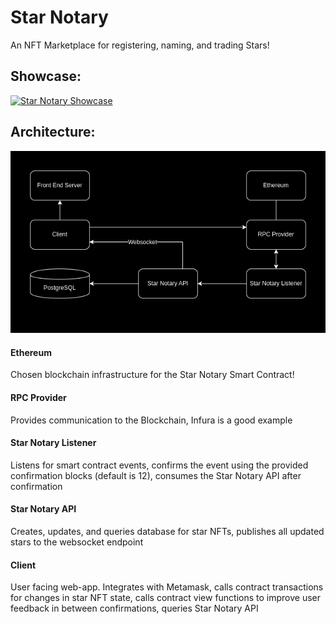 # Star Notary

<p>
An NFT Marketplace for registering, naming, and trading Stars!
</p>

## Showcase:

[![Star Notary Showcase](https://img.youtube.com/vi/ZsvL5tF50P4/0.jpg)](https://www.youtube.com/watch?v=ZsvL5tF50P4)

## Architecture:

<img src="public/architecture.png" alt="architecture">

#### Ethereum

<p>
Chosen blockchain infrastructure for the Star Notary Smart Contract!
</p>

#### RPC Provider

<p>
Provides communication to the Blockchain, Infura is a good example
</p>

#### Star Notary Listener

<p>
Listens for smart contract events, confirms the event using the provided confirmation blocks (default is 12), consumes the Star Notary API after confirmation
</p>

#### Star Notary API

<p>
Creates, updates, and queries database for star NFTs, publishes all updated stars to the websocket endpoint
</p>

#### Client

<p>
User facing web-app. Integrates with Metamask, calls contract transactions for changes in star NFT state, calls contract view functions to improve user feedback in between confirmations, queries Star Notary API
</p>
